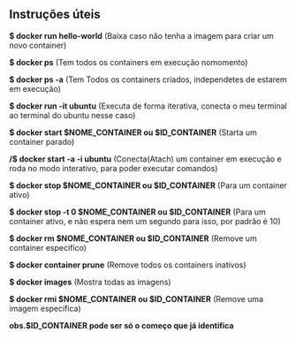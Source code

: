 ## Instruções úteis

**\$ docker run hello-world**
(Baixa caso não tenha a imagem para criar um novo container)

**\$ docker ps**
(Tem todos os containers em execução nomomento)

**\$ docker ps -a**
(Tem Todos os containers criados, independetes de estarem em execução)

**\$ docker run -it ubuntu**
(Executa de forma iterativa, conecta o meu terminal ao terminal do ubuntu nesse caso)

**\$ docker start $NOME_CONTAINER ou $ID_CONTAINER**
(Starta um container parado)

**/\$ docker start -a -i ubuntu**
(Conecta(Atach) um container em execução e roda no modo interativo, para poder executar comandos)

**\$ docker stop $NOME_CONTAINER ou $ID_CONTAINER**
(Para um container ativo)

**\$ docker stop -t 0 $NOME_CONTAINER ou $ID_CONTAINER**
(Para um container ativo, e não espera nem um segundo para isso, por padrão é 10)

**\$ docker rm $NOME_CONTAINER ou $ID_CONTAINER**
(Remove um container especifíco)

**\$ docker container prune**
(Remove todos os containers inativos)

**\$ docker images**
(Mostra todas as imagens)

**\$ docker rmi $NOME_CONTAINER ou $ID_CONTAINER**
(Remove uma imagem específica)

**obs.\$ID_CONTAINER pode ser só o começo que já identifica**
